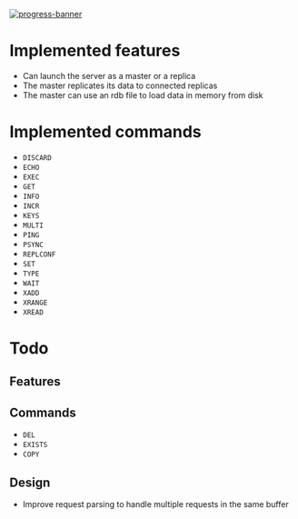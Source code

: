 [![progress-banner](https://backend.codecrafters.io/progress/redis/9541e44c-1cee-46fe-89d7-1a57b455fe2d)](https://app.codecrafters.io/users/codecrafters-bot?r=2qF)

# Implemented features

- Can launch the server as a master or a replica
- The master replicates its data to connected replicas
- The master can use an rdb file to load data in memory from disk

# Implemented commands

- `DISCARD`
- `ECHO`
- `EXEC`
- `GET`
- `INFO`
- `INCR`
- `KEYS`
- `MULTI`
- `PING`
- `PSYNC`
- `REPLCONF`
- `SET`
- `TYPE`
- `WAIT`
- `XADD`
- `XRANGE`
- `XREAD`


# Todo

## Features

## Commands

- `DEL`
- `EXISTS`
- `COPY`

## Design

- Improve request parsing to handle multiple requests in the same buffer
